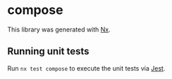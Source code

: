 # compose

This library was generated with [Nx](https://nx.dev).

## Running unit tests

Run `nx test compose` to execute the unit tests via [Jest](https://jestjs.io).
